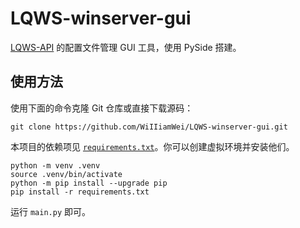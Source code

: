 # LQWS-winserver-gui
[LQWS-API](https://github.com/WiIIiamWei/LQWS-API) 的配置文件管理 GUI 工具，使用 PySide 搭建。

## 使用方法

使用下面的命令克隆 Git 仓库或直接下载源码：

```
git clone https://github.com/WiIIiamWei/LQWS-winserver-gui.git
```

本项目的依赖项见 [`requirements.txt`](https://github.com/WiIIiamWei/LQWS-winserver-gui/blob/main/requirements.txt)。你可以创建虚拟环境并安装他们。

```
python -m venv .venv
source .venv/bin/activate
python -m pip install --upgrade pip
pip install -r requirements.txt
```

运行 `main.py` 即可。
